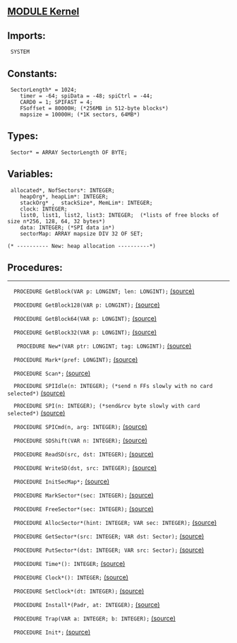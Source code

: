 
## [MODULE Kernel](https://github.com/io-core/Kernel/blob/main/Kernel.Mod)

  ## Imports:
` SYSTEM`

## Constants:
```
 SectorLength* = 1024;
    timer = -64; spiData = -48; spiCtrl = -44;
    CARD0 = 1; SPIFAST = 4;
    FSoffset = 80000H; (*256MB in 512-byte blocks*)
    mapsize = 10000H; (*1K sectors, 64MB*)

```
## Types:
```
 Sector* = ARRAY SectorLength OF BYTE;

```
## Variables:
```
 allocated*, NofSectors*: INTEGER;
    heapOrg*, heapLim*: INTEGER; 
    stackOrg* ,  stackSize*, MemLim*: INTEGER;
    clock: INTEGER;
    list0, list1, list2, list3: INTEGER;  (*lists of free blocks of size n*256, 128, 64, 32 bytes*)
    data: INTEGER; (*SPI data in*)
    sectorMap: ARRAY mapsize DIV 32 OF SET;
    
(* ---------- New: heap allocation ----------*)

```
## Procedures:
---

`  PROCEDURE GetBlock(VAR p: LONGINT; len: LONGINT);` [(source)](https://github.com/io-orig/System/blob/main/Kernel.Mod#L40)


`  PROCEDURE GetBlock128(VAR p: LONGINT);` [(source)](https://github.com/io-orig/System/blob/main/Kernel.Mod#L59)


`  PROCEDURE GetBlock64(VAR p: LONGINT);` [(source)](https://github.com/io-orig/System/blob/main/Kernel.Mod#L68)


`  PROCEDURE GetBlock32(VAR p: LONGINT);` [(source)](https://github.com/io-orig/System/blob/main/Kernel.Mod#L77)


`   PROCEDURE New*(VAR ptr: LONGINT; tag: LONGINT);` [(source)](https://github.com/io-orig/System/blob/main/Kernel.Mod#L86)


`  PROCEDURE Mark*(pref: LONGINT);` [(source)](https://github.com/io-orig/System/blob/main/Kernel.Mod#L103)


`  PROCEDURE Scan*;` [(source)](https://github.com/io-orig/System/blob/main/Kernel.Mod#L124)


`  PROCEDURE SPIIdle(n: INTEGER); (*send n FFs slowly with no card selected*)` [(source)](https://github.com/io-orig/System/blob/main/Kernel.Mod#L154)


`  PROCEDURE SPI(n: INTEGER); (*send&rcv byte slowly with card selected*)` [(source)](https://github.com/io-orig/System/blob/main/Kernel.Mod#L162)


`  PROCEDURE SPICmd(n, arg: INTEGER);` [(source)](https://github.com/io-orig/System/blob/main/Kernel.Mod#L168)


`  PROCEDURE SDShift(VAR n: INTEGER);` [(source)](https://github.com/io-orig/System/blob/main/Kernel.Mod#L180)


`  PROCEDURE ReadSD(src, dst: INTEGER);` [(source)](https://github.com/io-orig/System/blob/main/Kernel.Mod#L188)


`  PROCEDURE WriteSD(dst, src: INTEGER);` [(source)](https://github.com/io-orig/System/blob/main/Kernel.Mod#L202)


`  PROCEDURE InitSecMap*;` [(source)](https://github.com/io-orig/System/blob/main/Kernel.Mod#L216)


`  PROCEDURE MarkSector*(sec: INTEGER);` [(source)](https://github.com/io-orig/System/blob/main/Kernel.Mod#L222)


`  PROCEDURE FreeSector*(sec: INTEGER);` [(source)](https://github.com/io-orig/System/blob/main/Kernel.Mod#L227)


`  PROCEDURE AllocSector*(hint: INTEGER; VAR sec: INTEGER);` [(source)](https://github.com/io-orig/System/blob/main/Kernel.Mod#L232)


`  PROCEDURE GetSector*(src: INTEGER; VAR dst: Sector);` [(source)](https://github.com/io-orig/System/blob/main/Kernel.Mod#L242)


`  PROCEDURE PutSector*(dst: INTEGER; VAR src: Sector);` [(source)](https://github.com/io-orig/System/blob/main/Kernel.Mod#L248)


`  PROCEDURE Time*(): INTEGER;` [(source)](https://github.com/io-orig/System/blob/main/Kernel.Mod#L256)


`  PROCEDURE Clock*(): INTEGER;` [(source)](https://github.com/io-orig/System/blob/main/Kernel.Mod#L261)


`  PROCEDURE SetClock*(dt: INTEGER);` [(source)](https://github.com/io-orig/System/blob/main/Kernel.Mod#L265)


`  PROCEDURE Install*(Padr, at: INTEGER);` [(source)](https://github.com/io-orig/System/blob/main/Kernel.Mod#L269)


`  PROCEDURE Trap(VAR a: INTEGER; b: INTEGER);` [(source)](https://github.com/io-orig/System/blob/main/Kernel.Mod#L273)


`  PROCEDURE Init*;` [(source)](https://github.com/io-orig/System/blob/main/Kernel.Mod#L281)

